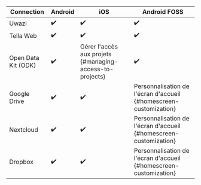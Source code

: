| **Connection**  | **Android**| **iOS** | **Android FOSS** |
|------|------|-----|-----|
|Uwazi|✔️|✔️|✔️|
|Tella Web|✔️|✔️| ✔️ |
|Open Data Kit (ODK)|✔️|Gérer l'accès aux projets {#managing-access-to-projects}|✔️|
|Google Drive | ✔️ |✔️| Personnalisation de l'écran d'accueil {#homescreen-customization}|
|Nextcloud | ✔️ |✔️| Personnalisation de l'écran d'accueil {#homescreen-customization}|
|Dropbox | ✔️ | ✔️ | Personnalisation de l'écran d'accueil {#homescreen-customization}|
